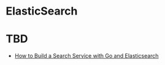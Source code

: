 # ElasticSearch

# TBD

- [How to Build a Search Service with Go and Elasticsearch](https://outcrawl.com/go-elastic-search-service/)
